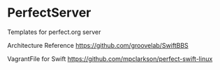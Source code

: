 # PerfectServer
Templates for perfect.org server

Architecture Reference
https://github.com/groovelab/SwiftBBS

VagrantFile for Swift
https://github.com/mpclarkson/perfect-swift-linux

